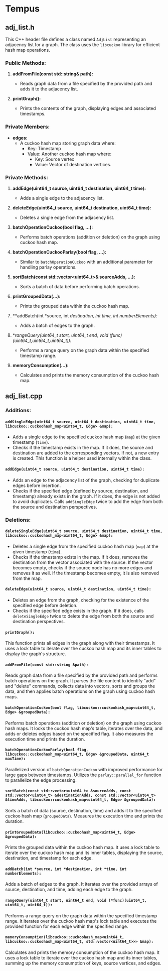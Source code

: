 # Tempus

## adj_list.h

This C++ header file defines a class named `AdjList` representing an adjacency list for a graph. The class uses the `libcuckoo` library for efficient hash map operations.

### Public Methods:

1. **addFromFile(const std::string& path):**
   - Reads graph data from a file specified by the provided path and adds it to the adjacency list.

2. **printGraph():**
   - Prints the contents of the graph, displaying edges and associated timestamps.

### Private Members:

- **edges:**
  - A cuckoo hash map storing graph data where:
    - Key: Timestamp
    - Value: Another cuckoo hash map where:
      - Key: Source vertex
      - Value: Vector of destination vertices.

### Private Methods:

1. **addEdge(uint64_t source, uint64_t destination, uint64_t time):**
   - Adds a single edge to the adjacency list.

2. **deleteEdge(uint64_t source, uint64_t destination, uint64_t time):**
   - Deletes a single edge from the adjacency list.

3. **batchOperationCuckoo(bool flag, ...):**
   - Performs batch operations (addition or deletion) on the graph using cuckoo hash map.

4. **batchOperationCuckooParlay(bool flag, ...):**
   - Similar to `batchOperationCuckoo` with an additional parameter for handling parlay operations.

5. **sortBatch(const std::vector<uint64_t>& sourceAdds, ...):**
   - Sorts a batch of data before performing batch operations.

6. **printGroupedData(...):**
   - Prints the grouped data within the cuckoo hash map.

7. **addBatch(int *source, int *destination, int *time, int numberElements):**
   - Adds a batch of edges to the graph.

8. **rangeQuery(uint64_t start, uint64_t end, void (*func)(uint64_t,uint64_t,uint64_t)):**
   - Performs a range query on the graph data within the specified timestamp range.

9. **memoryConsumption(...):**
   - Calculates and prints the memory consumption of the cuckoo hash map.


## adj_list.cpp

### Additions:

#### `addSingleEdge(uint64_t source, uint64_t destination, uint64_t time, libcuckoo::cuckoohash_map<uint64_t, Edge> &map):`
   - Adds a single edge to the specified cuckoo hash map (`map`) at the given timestamp (`time`).
   - Checks if the timestamp exists in the map. If it does, the source and destination are added to the corresponding vectors. If not, a new entry is created. This function is a helper used internally within the class.

#### `addEdge(uint64_t source, uint64_t destination, uint64_t time):`
   - Adds an edge to the adjacency list of the graph, checking for duplicate edges before insertion.
   - Checks if the specified edge (defined by source, destination, and timestamp) already exists in the graph. If it does, the edge is not added to avoid duplicates. Calls `addSingleEdge` twice to add the edge from both the source and destination perspectives.

### Deletions:

#### `deleteSingleEdge(uint64_t source, uint64_t destination, uint64_t time, libcuckoo::cuckoohash_map<uint64_t, Edge> &map):`
   - Deletes a single edge from the specified cuckoo hash map (`map`) at the given timestamp (`time`).
   - Checks if the timestamp exists in the map. If it does, removes the destination from the vector associated with the source. If the vector becomes empty, checks if the source node has no more edges and removes it as well. If the timestamp becomes empty, it is also removed from the map.

#### `deleteEdge(uint64_t source, uint64_t destination, uint64_t time):`
   - Deletes an edge from the graph, checking for the existence of the specified edge before deletion.
   - Checks if the specified edge exists in the graph. If it does, calls `deleteSingleEdge` twice to delete the edge from both the source and destination perspectives.


#### `printGraph():`
This function prints all edges in the graph along with their timestamps. It uses a lock table to iterate over the cuckoo hash map and its inner tables to display the graph's structure.

#### `addFromFile(const std::string &path):`
Reads graph data from a file specified by the provided path and performs batch operations on the graph. It parses the file content to identify "add" and "delete" commands, collects data into vectors, sorts and groups the data, and then applies batch operations on the graph using cuckoo hash maps.

#### `batchOperationCuckoo(bool flag, libcuckoo::cuckoohash_map<uint64_t, Edge> &groupedData):`
Performs batch operations (addition or deletion) on the graph using cuckoo hash maps. It locks the cuckoo hash map's table, iterates over the data, and adds or deletes edges based on the specified flag. It also measures the execution time and prints the duration.

#### `batchOperationCuckooParlay(bool flag, libcuckoo::cuckoohash_map<uint64_t, Edge> &groupedData, uint64_t maxTime):`
Parallelized version of `batchOperationCuckoo` with improved performance for large gaps between timestamps. Utilizes the `parlay::parallel_for` function to parallelize the edge processing.

#### `sortBatch(const std::vector<uint64_t> &sourceAdds, const std::vector<uint64_t> &destinationAdds, const std::vector<uint64_t> &timeAdds, libcuckoo::cuckoohash_map<uint64_t, Edge> &groupedData):`
Sorts a batch of data (source, destination, time) and adds it to the specified cuckoo hash map (`groupedData`). Measures the execution time and prints the duration.

#### `printGroupedData(libcuckoo::cuckoohash_map<uint64_t, Edge> &groupedData):`
Prints the grouped data within the cuckoo hash map. It uses a lock table to iterate over the cuckoo hash map and its inner tables, displaying the source, destination, and timestamp for each edge.

#### `addBatch(int *source, int *destination, int *time, int numberElements):`
Adds a batch of edges to the graph. It iterates over the provided arrays of source, destination, and time, adding each edge to the graph.

#### `rangeQuery(uint64_t start, uint64_t end, void (*func)(uint64_t, uint64_t, uint64_t)):`
Performs a range query on the graph data within the specified timestamp range. It iterates over the cuckoo hash map's lock table and executes the provided function for each edge within the specified range.

#### `memoryConsumption(libcuckoo::cuckoohash_map<uint64_t, libcuckoo::cuckoohash_map<uint64_t, std::vector<uint64_t>>> &map):`
Calculates and prints the memory consumption of the cuckoo hash map. It uses a lock table to iterate over the cuckoo hash map and its inner tables, summing up the memory consumption of keys, source vertices, and edges.


